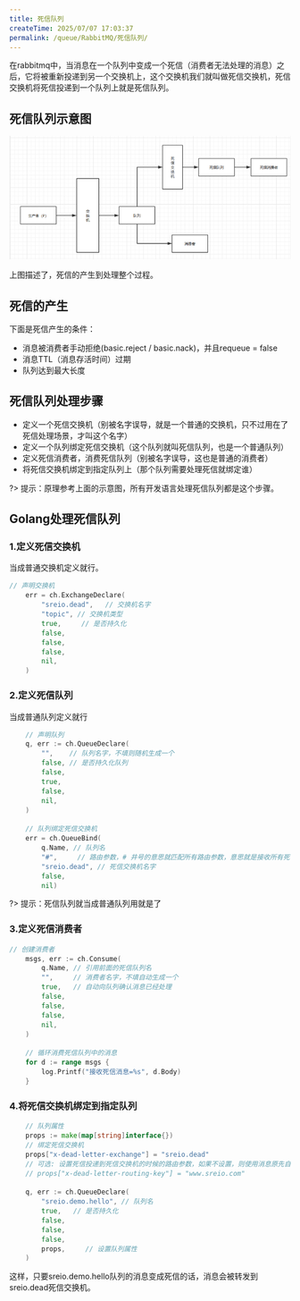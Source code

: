 ```yaml
---
title: 死信队列
createTime: 2025/07/07 17:03:37
permalink: /queue/RabbitMQ/死信队列/
---
```

在rabbitmq中，当消息在一个队列中变成一个死信（消费者无法处理的消息）之后，它将被重新投递到另一个交换机上，这个交换机我们就叫做死信交换机，死信交换机将死信投递到一个队列上就是死信队列。

## 死信队列示意图
![死信队列](./img/2.png)

上图描述了，死信的产生到处理整个过程。

## 死信的产生
下面是死信产生的条件：

- 消息被消费者手动拒绝(basic.reject / basic.nack)，并且requeue = false
- 消息TTL（消息存活时间）过期
- 队列达到最大长度

## 死信队列处理步骤

- 定义一个死信交换机（别被名字误导，就是一个普通的交换机，只不过用在了死信处理场景，才叫这个名字）
- 定义一个队列绑定死信交换机（这个队列就叫死信队列，也是一个普通队列）
- 定义死信消费者，消费死信队列（别被名字误导，这也是普通的消费者）
- 将死信交换机绑定到指定队列上（那个队列需要处理死信就绑定谁）

?> 提示：原理参考上面的示意图，所有开发语言处理死信队列都是这个步骤。

## Golang处理死信队列
### 1.定义死信交换机
当成普通交换机定义就行。
```go
// 声明交换机
    err = ch.ExchangeDeclare(
        "sreio.dead",   // 交换机名字
        "topic", // 交换机类型
        true,     // 是否持久化
        false,
        false,
        false,
        nil,
    )
```

### 2.定义死信队列
当成普通队列定义就行
```go
    // 声明队列
    q, err := ch.QueueDeclare(
        "",    // 队列名字，不填则随机生成一个
        false, // 是否持久化队列
        false,
        true,
        false,
        nil,
    )

    // 队列绑定死信交换机
    err = ch.QueueBind(
        q.Name, // 队列名
        "#",     // 路由参数，# 井号的意思就匹配所有路由参数，意思就是接收所有死信消息
        "sreio.dead", // 死信交换机名字
        false,
        nil)
```

?> 提示：死信队列就当成普通队列用就是了

### 3.定义死信消费者
```go
// 创建消费者
    msgs, err := ch.Consume(
        q.Name, // 引用前面的死信队列名
        "",     // 消费者名字，不填自动生成一个
        true,   // 自动向队列确认消息已经处理
        false, 
        false, 
        false, 
        nil,
    )

    // 循环消费死信队列中的消息
    for d := range msgs {
        log.Printf("接收死信消息=%s", d.Body)
    }
```

### 4.将死信交换机绑定到指定队列
```go
    // 队列属性
    props := make(map[string]interface{})
    // 绑定死信交换机
    props["x-dead-letter-exchange"] = "sreio.dead"
    // 可选: 设置死信投递到死信交换机的时候的路由参数，如果不设置，则使用消息原先自带的路由参数
    // props["x-dead-letter-routing-key"] = "www.sreio.com"

    q, err := ch.QueueDeclare(
        "sreio.demo.hello", // 队列名
        true,   // 是否持久化
        false, 
        false, 
        false,   
        props,     // 设置队列属性
    )
```
这样，只要sreio.demo.hello队列的消息变成死信的话，消息会被转发到sreio.dead死信交换机。